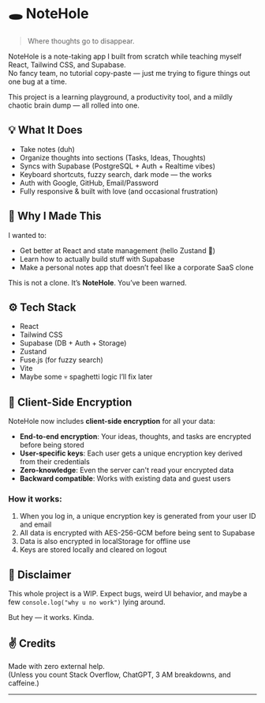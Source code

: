 # 🕳️ NoteHole

> Where thoughts go to disappear.

NoteHole is a note-taking app I built from scratch while teaching myself React, Tailwind CSS, and Supabase.  
No fancy team, no tutorial copy-paste — just me trying to figure things out one bug at a time.

This project is a learning playground, a productivity tool, and a mildly chaotic brain dump — all rolled into one.

## 💡 What It Does

- Take notes (duh)
- Organize thoughts into sections (Tasks, Ideas, Thoughts)
- Syncs with Supabase (PostgreSQL + Auth + Realtime vibes)
- Keyboard shortcuts, fuzzy search, dark mode — the works
- Auth with Google, GitHub, Email/Password
- Fully responsive & built with love (and occasional frustration)

## 🧠 Why I Made This

I wanted to:
- Get better at React and state management (hello Zustand 👋)
- Learn how to actually build stuff with Supabase
- Make a personal notes app that doesn’t feel like a corporate SaaS clone

This is not a clone. It’s **NoteHole**. You’ve been warned.

## ⚙️ Tech Stack

- React
- Tailwind CSS
- Supabase (DB + Auth + Storage)
- Zustand
- Fuse.js (for fuzzy search)
- Vite
- Maybe some 💀 spaghetti logic I’ll fix later

## 🔐 Client-Side Encryption

NoteHole now includes **client-side encryption** for all your data:

- **End-to-end encryption**: Your ideas, thoughts, and tasks are encrypted before being stored
- **User-specific keys**: Each user gets a unique encryption key derived from their credentials
- **Zero-knowledge**: Even the server can't read your encrypted data
- **Backward compatible**: Works with existing data and guest users

### How it works:
1. When you log in, a unique encryption key is generated from your user ID and email
2. All data is encrypted with AES-256-GCM before being sent to Supabase
3. Data is also encrypted in localStorage for offline use
4. Keys are stored locally and cleared on logout

   
## 🚧 Disclaimer

This whole project is a WIP. Expect bugs, weird UI behavior, and maybe a few `console.log("why u no work")` lying around.

But hey — it works. Kinda.

## ✌️ Credits

Made with zero external help.  
(Unless you count Stack Overflow, ChatGPT, 3 AM breakdowns, and caffeine.)

---
